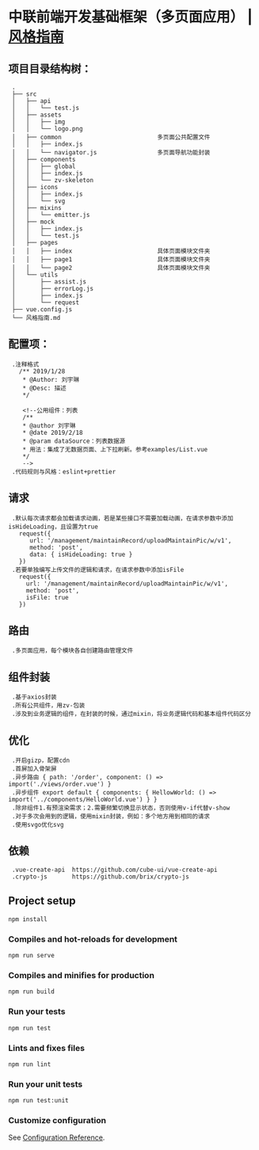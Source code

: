 # 中联前端开发基础框架（多页面应用） | [风格指南](./风格指南.md)

## 项目目录结构树：
```
 .
 ├── src
 │   ├── api
 │   │   └── test.js
 │   ├── assets
 │   │   ├── img
 │   │   └── logo.png
 │   ├── common                           多页面公共配置文件
 │   │   ├── index.js
 │   │   └── navigator.js                 多页面导航功能封装
 │   ├── components
 │   │   ├── global
 │   │   ├── index.js
 │   │   └── zv-skeleton
 │   ├── icons
 │   │   ├── index.js
 │   │   └── svg
 │   ├── mixins
 │   │   └── emitter.js
 │   ├── mock
 │   │   ├── index.js
 │   │   └── test.js
 │   ├── pages
 │   │   ├── index                        具体页面模块文件夹
 │   │   ├── page1                        具体页面模块文件夹
 │   │   └── page2                        具体页面模块文件夹
 │   └── utils
 │       ├── assist.js
 │       ├── errorLog.js
 │       ├── index.js
 │       └── request
 ├── vue.config.js
 └── 风格指南.md
```

## 配置项：
```
 .注释格式
   /** 2019/1/28
    * @Author: 刘宇琳
    * @Desc: 描述
    */

    <!--公用组件：列表
    /**
    * @author 刘宇琳
    * @date 2019/2/18
    * @param dataSource：列表数据源
    * 用法：集成了无数据页面、上下拉刷新。参考examples/List.vue
    */
    -->
 .代码规则与风格：eslint+prettier
```

## 请求
```
 .默认每次请求都会加载请求动画，若是某些接口不需要加载动画，在请求参数中添加isHideLoading，且设置为true
   request({
      url: '/management/maintainRecord/uploadMaintainPic/w/v1',
      method: 'post',
      data: { isHideLoading: true }
   })
 .若要单独编写上传文件的逻辑和请求，在请求参数中添加isFile
   request({
     url: '/management/maintainRecord/uploadMaintainPic/w/v1',
     method: 'post',
     isFile: true
   })
```

## 路由
```
 .多页面应用，每个模块各自创建路由管理文件
```

## 组件封装
```
 .基于axios封装
 .所有公共组件，用zv-包装
 .涉及到业务逻辑的组件，在封装的时候，通过mixin，将业务逻辑代码和基本组件代码区分
```

## 优化
```
 .开启gizp，配置cdn
 .首屏加入骨架屏
 .异步路由 { path: '/order', component: () => import('./views/order.vue') }
 .异步组件 export default { components: { HellowWorld: () => import('../components/HelloWorld.vue') } }
 .除非组件1.有预渲染需求；2.需要频繁切换显示状态，否则使用v-if代替v-show
 .对于多次会用到的逻辑，使用mixin封装，例如：多个地方用到相同的请求
 .使用svgo优化svg
```

## 依赖
```
 .vue-create-api  https://github.com/cube-ui/vue-create-api
 .crypto-js       https://github.com/brix/crypto-js
```

## Project setup
```
npm install
```

### Compiles and hot-reloads for development
```
npm run serve
```

### Compiles and minifies for production
```
npm run build
```

### Run your tests
```
npm run test
```

### Lints and fixes files
```
npm run lint
```

### Run your unit tests
```
npm run test:unit
```

### Customize configuration
See [Configuration Reference](https://cli.vuejs.org/config/).
